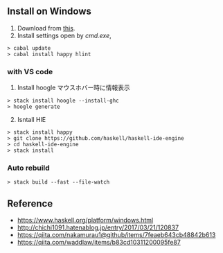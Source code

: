## Install on Windows

1. Download from [this](https://www.haskell.org/platform/windows.html).
2. Install settings open by *cmd.exe*,

```
> cabal update
> cabal install happy hlint
```

### with VS code
1. Install hoogle
マウスホバー時に情報表示
```
> stack install hoogle --install-ghc
> hoogle generate
```
2. Isntall HIE
```
> stack install happy
> git clone https://github.com/haskell/haskell-ide-engine
> cd haskell-ide-engine
> stack install
```

### Auto rebuild
```
> stack build --fast --file-watch
```

## Reference
- https://www.haskell.org/platform/windows.html
- http://chichi1091.hatenablog.jp/entry/2017/03/21/120837
- https://qiita.com/nakamurau1@github/items/7feaeb643cb48842b613
- https://qiita.com/waddlaw/items/b83cd10311200095fe87
